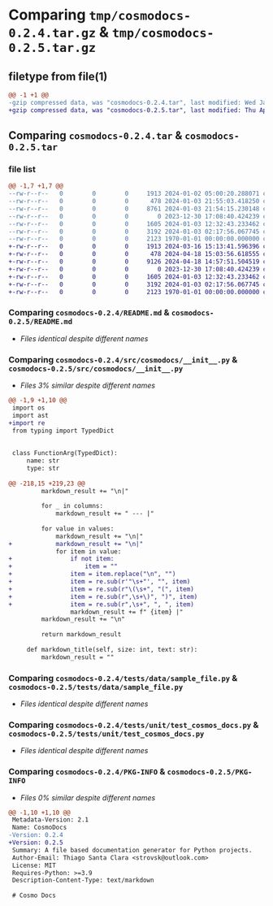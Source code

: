 # Comparing `tmp/cosmodocs-0.2.4.tar.gz` & `tmp/cosmodocs-0.2.5.tar.gz`

## filetype from file(1)

```diff
@@ -1 +1 @@
-gzip compressed data, was "cosmodocs-0.2.4.tar", last modified: Wed Jan  3 21:55:03 2024, max compression
+gzip compressed data, was "cosmodocs-0.2.5.tar", last modified: Thu Apr 18 15:03:56 2024, max compression
```

## Comparing `cosmodocs-0.2.4.tar` & `cosmodocs-0.2.5.tar`

### file list

```diff
@@ -1,7 +1,7 @@
--rw-r--r--   0        0        0     1913 2024-01-02 05:00:20.288071 cosmodocs-0.2.4/README.md
--rw-r--r--   0        0        0      478 2024-01-03 21:55:03.418250 cosmodocs-0.2.4/pyproject.toml
--rw-r--r--   0        0        0     8761 2024-01-03 21:54:15.230148 cosmodocs-0.2.4/src/cosmodocs/__init__.py
--rw-r--r--   0        0        0        0 2023-12-30 17:08:40.424239 cosmodocs-0.2.4/tests/__init__.py
--rw-r--r--   0        0        0     1605 2024-01-03 12:32:43.233462 cosmodocs-0.2.4/tests/data/sample_file.py
--rw-r--r--   0        0        0     3192 2024-01-03 02:17:56.067745 cosmodocs-0.2.4/tests/unit/test_cosmos_docs.py
--rw-r--r--   0        0        0     2123 1970-01-01 00:00:00.000000 cosmodocs-0.2.4/PKG-INFO
+-rw-r--r--   0        0        0     1913 2024-03-16 15:13:41.596396 cosmodocs-0.2.5/README.md
+-rw-r--r--   0        0        0      478 2024-04-18 15:03:56.618555 cosmodocs-0.2.5/pyproject.toml
+-rw-r--r--   0        0        0     9126 2024-04-18 14:57:51.504519 cosmodocs-0.2.5/src/cosmodocs/__init__.py
+-rw-r--r--   0        0        0        0 2023-12-30 17:08:40.424239 cosmodocs-0.2.5/tests/__init__.py
+-rw-r--r--   0        0        0     1605 2024-01-03 12:32:43.233462 cosmodocs-0.2.5/tests/data/sample_file.py
+-rw-r--r--   0        0        0     3192 2024-01-03 02:17:56.067745 cosmodocs-0.2.5/tests/unit/test_cosmos_docs.py
+-rw-r--r--   0        0        0     2123 1970-01-01 00:00:00.000000 cosmodocs-0.2.5/PKG-INFO
```

### Comparing `cosmodocs-0.2.4/README.md` & `cosmodocs-0.2.5/README.md`

 * *Files identical despite different names*

### Comparing `cosmodocs-0.2.4/src/cosmodocs/__init__.py` & `cosmodocs-0.2.5/src/cosmodocs/__init__.py`

 * *Files 3% similar despite different names*

```diff
@@ -1,9 +1,10 @@
 import os
 import ast
+import re
 from typing import TypedDict
 
 
 class FunctionArg(TypedDict):
     name: str
     type: str
 
@@ -218,15 +219,23 @@
         markdown_result += "\n|"
 
         for _ in columns:
             markdown_result += " --- |"
 
         for value in values:
             markdown_result += "\n|"
+            markdown_result += "\n|"
             for item in value:
+                if not item:
+                    item = ""
+                item = item.replace("\n", "")
+                item = re.sub(r'"\s+"', "", item)
+                item = re.sub(r"\(\s+", "(", item)
+                item = re.sub(r",\s+\)", ")", item)
+                item = re.sub(r",\s+", ", ", item)
                 markdown_result += f" {item} |"
         markdown_result += "\n"
 
         return markdown_result
 
     def markdown_title(self, size: int, text: str):
         markdown_result = ""
```

### Comparing `cosmodocs-0.2.4/tests/data/sample_file.py` & `cosmodocs-0.2.5/tests/data/sample_file.py`

 * *Files identical despite different names*

### Comparing `cosmodocs-0.2.4/tests/unit/test_cosmos_docs.py` & `cosmodocs-0.2.5/tests/unit/test_cosmos_docs.py`

 * *Files identical despite different names*

### Comparing `cosmodocs-0.2.4/PKG-INFO` & `cosmodocs-0.2.5/PKG-INFO`

 * *Files 0% similar despite different names*

```diff
@@ -1,10 +1,10 @@
 Metadata-Version: 2.1
 Name: CosmoDocs
-Version: 0.2.4
+Version: 0.2.5
 Summary: A file based documentation generator for Python projects.
 Author-Email: Thiago Santa Clara <strovsk@outlook.com>
 License: MIT
 Requires-Python: >=3.9
 Description-Content-Type: text/markdown
 
 # Cosmo Docs
```

